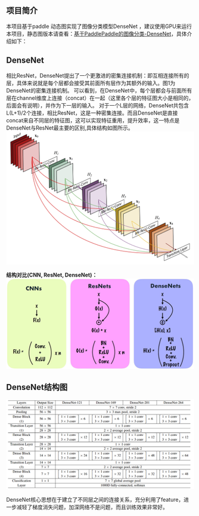 ## 项目简介

本项目基于paddle 动态图实现了图像分类模型DenseNet ，建议使用GPU来运行本项目，静态图版本请查看：[基于PaddlePaddle的图像分类-DenseNet](https://aistudio.baidu.com/aistudio/projectDetail/205040)，具体介绍如下：

## DenseNet

相比ResNet，DenseNet提出了一个更激进的密集连接机制：即互相连接所有的层，具体来说就是每个层都会接受其前面所有层作为其额外的输入。图1为DenseNet的密集连接机制。
可以看到，在DenseNet中，每个层都会与前面所有层在channel维度上连接（concat）在一起（这里各个层的特征图大小是相同的，后面会有说明），并作为下一层的输入。
对于一个L层的网络，DenseNet共包含L(L+1)/2个连接，相比ResNet，这是一种密集连接。而且DenseNet是直接concat来自不同层的特征图，这可以实现特征重用，提升效率，这一特点是DenseNet与ResNet最主要的区别,具体结构如图所示。
![DenseNet连接机制](./resources/DenseNet连接机制.jpg)

**结构对比(CNN, ResNet, DenseNet)：** 
![结构对比](./resources/结构对比.jpg)

## DenseNet结构图
![DenseNet结构图](./resources/DenseNet结构图.png)

DenseNet核心思想在于建立了不同层之间的连接关系，充分利用了feature，进一步减轻了梯度消失问题，加深网络不是问题，而且训练效果非常好。
